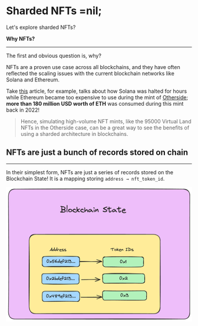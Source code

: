 # Sharded NFTs =nil;

Let's explore sharded NFTs?

**Why NFTs?**

---

The first and obvious question is, why?

NFTs are a proven use case across all blockchains, and they have often reflected the scaling issues with the current blockchain networks like Solana and Ethereum.

Take [this](https://blockworks.co/news/solana-and-ethereum-suffer-weekend-disruptions-thanks-to-nft-mints) article, for example, talks about how Solana was halted for hours while Ethereum became too expensive to use during the mint of [Otherside](https://otherside.xyz/); **more than 180 million USD worth of ETH** was consumed during this mint back in 2022!

> Hence, simulating high-volume NFT mints, like the 95000 Virtual Land NFTs in the Otherside case, can be a great way to see the benefits of using a sharded architecture in blockchains.

## NFTs are just a bunch of records stored on chain

---

In their simplest form, NFTs are just a series of records stored on the Blockchain State! It is a mapping storing `address → nft_token_id`.

![alt text](./assets/nfts_are_bunch_records.png)
